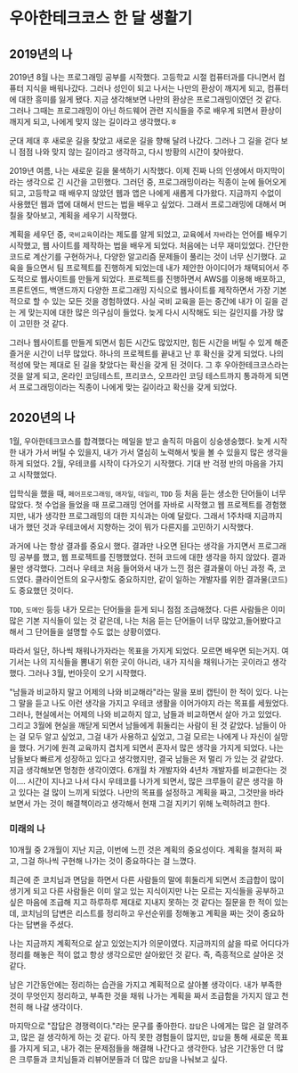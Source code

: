 # 우아한테크코스 한 달 생활기

## 2019년의 나
2019년 8월 나는 프로그래밍 공부를 시작했다.
고등학교 시절 컴퓨터과를 다니면서 컴퓨터 지식을 배워나갔다. 
그러나 성인이 되고 나서는 나만의 환상이 깨지게 되고, 컴퓨터에 대한 흥미를 잃게 됐다.
지금 생각해보면 나만의 환상은 프로그래밍이였던 것 같다.
그러나 그때는 프로그래밍이 아닌 하드웨어 관련 지식들을 주로 배우게 되면서 환상이 깨지게 되고, 나에게 맞지 않는 길이라고 생각했다.ㅎ

군대 제대 후 새로운 길을 찾았고 새로운 길을 향해 달려 나갔다.
그러나 그 길을 걷다 보니 점점 나와 맞지 않는 길이라고 생각하고, 다시 방황의 시간이 찾아왔다.

2019년 여름, 나는 새로운 길을 물색하기 시작했다. 이제 진짜 나의 인생에서 마지막이라는 생각으로 긴 시간을 고민했다.
그러던 중, 프로그래밍이라는 직종이 눈에 들어오게 되고, 고등학교 때 배우지 않았던 웹과 앱은 나에게 새롭게 다가왔다.
지금까지 수없이 사용했던 웹과 앱에 대해서 만드는 법을 배우고 싶었다.
그래서 프로그래밍에 대해서 며칠을 찾아보고, 계획을 세우기 시작했다.

계획을 세우던 중, `국비교육`이라는 제도를 알게 되었고, 교육에서 `자바`라는 언어를 배우기 시작했고, 웹 사이트를 제작하는 법을 배우게 되었다.
처음에는 너무 재미있었다. 간단한 코드로 계산기를 구현하거나, 다양한 알고리즘 문제들이 풀리는 것이 너무 신기했다.
교육을 들으면서 팀 프로젝트를 진행하게 되었는데 내가 제안한 아이디어가 채택되어서 주도적으로 웹사이트를 만들게 되었다.
프로젝트를 진행하면서 AWS를 이용해 배포하고, 프론트엔드, 백앤드까지 다양한 프로그래밍 지식으로 웹사이트를 제작하면서 가장 기본적으로 할 수 있는 모든 것을 경험하였다.
사실 국비 교육을 듣는 중간에 내가 이 길을 걷는 게 맞는지에 대한 많은 의구심이 들었다.
늦게 다시 시작해도 되는 길인지를 가장 많이 고민한 것 같다.

그러나 웹사이트를 만들게 되면서 힘든 시간도 많았지만, 힘든 시간을 버틸 수 있게 해준 즐거운 시간이 너무 많았다.
하나의 프로젝트를 끝내고 난 후 확신을 갖게 되었다. 나의 적성에 맞는 제대로 된 길을 찾았다는 확신을 갖게 된 것이다.
그 후 우아한테크코스라는 것을 알게 되고, 온라인 코딩테스트, 프리코스, 오프라인 코딩 테스트까지 통과하게 되면서 프로그래밍이라는 직종이 나에게 맞는 길이라고 확신을 갖게 되었다.

## 2020년의 나
1월, 우아한테크코스를 합격했다는 메일을 받고 솔직히 마음이 싱숭생숭했다.
늦게 시작한 내가 가서 버틸 수 있을지, 내가 가서 열심히 노력해서 빛을 볼 수 있을지 많은 생각을 하게 되었다.
2월, 우테코를 시작이 다가오기 시작했다. 기대 반 걱정 반의 마음을 가지고 시작했었다.

입학식을 했을 때, `페어프로그래밍`, `애자일`, `데일리`, `TDD` 등 처음 듣는 생소한 단어들이 너무 많았다.
첫 수업을 들었을 때 프로그래밍 언어를 자바로 시작했고 웹 프로젝트를 경험했지만, 내가 생각한 프로그래밍의 대한 지식과는 아예 달랐다.
그래서 1주차때 지금까지 내가 했던 것과 우테코에서 지향하는 것이 뭐가 다른지를 고민하기 시작했다.

과거에 나는 항상 결과를 중요시 했다. 결과만 나오면 된다는 생각을 가지면서 프로그래밍 공부를 했고, 웹 프로젝트를 진행했었다.
전혀 코드에 대한 생각을 하지 않았다. 결과물만 생각했다.
그러나 우테코 처음 들어와서 내가 느낀 점은 결과물이 아닌 과정 즉, 코드였다.
클라이언트의 요구사항도 중요하지만, 같이 일하는 개발자를 위한 결과물(코드)도 중요했던 것이다.

`TDD`, `도메인` 등등 내가 모르는 단어들을 듣게 되니 점점 조급해졌다.
다른 사람들은 이미 많은 기본 지식들이 있는 것 같은데, 나는 처음 듣는 단어들이 너무 많았고,들어봤다고 해서 그 단어들을 설명할 수도 없는 상황이였다.

따라서 일단, 하나씩 채워나가자라는 목표을 가지게 되었다. 모르면 배우면 되는거지. 여기서는 나의 지식들을 뽐내기 위한 곳이 아니라, 내가 지식을 채워나가는 곳이라고 생각했다.
그러나 3월, 번아웃이 오기 시작했다. 

"남들과 비교하지 말고 어제의 나와 비교해라"라는 말을 포비 캡틴이 한 적이 있다.
나는 그 말을 듣고 나도 이런 생각을 가지고 우테코 생활을 이어가야지 라는 목표를 세웠었다.
그러나, 현실에서는 어제의 나와 비교하지 않고, 남들과 비교하면서 살아 가고 있었다.
그리고 3월에 현실을 깨닫게 되면서 남들에게 휘둘리는 사람이 된 것 같았다.
남들이 아는 걸 모두 알고 싶었고, 그걸 내가 사용하고 싶었고, 그걸 모르는 나에게 나 자신이 실망을 했다.
거기에 원격 교육까지 겹치게 되면서 혼자서 많은 생각을 가지게 되었다.
나는 남들보다 빠르게 성장하고 있다고 생각했지만, 결국 남들은 저 멀리 가 있는 것 같았다.
지금 생각해보면 멍청한 생각이였다. 6개월 차 개발자와 4년차 개발자를 비교한다는 것이....
시간이 지나고 나서 다시 우테코를 나가게 되면서, 많은 크루들이 같은 생각을 하고 있다는 걸 많이 느끼게 되었다.
나만의 목표를 설정하고 계획을 짜고, 그것만을 바라보면서 가는 것이 해결책이라고 생각해서 현재 그걸 지키기 위해 노력하려고 한다.

### 미래의 나
10개월 중 2개월이 지난 지금, 이번에 느낀 것은 계획의 중요성이다.
계획을 철저히 짜고, 그걸 하나씩 구현해 나가는 것이 중요하다는 걸 느꼈다.

최근에 준 코치님과 면담을 하면서 다른 사람들의 말에 휘둘리게 되면서 조급합이 많이 생기게 되고 다른 사람들은 이미 알고 있는 지식이지만 나는 모르는 지식들을 공부하고 싶은 마음에 조급해 지고 
하루하루 제대로 지내지 못하는 것 같다는 질문을 한 적이 있는데, 코치님의 답변은 리스트를 정리하고 우선순위를 정해놓고 계획을 짜는 것이 중요하다는 답변을 주셨다.

나는 지금까지 계획적으로 살고 있었는지가 의문이였다. 
지금까지의 삶을 따로 어디다가 정리를 해놓은 적이 없고 항상 생각으로만 살아왔던 것 같다.
즉, 즉흥적으로 살아온 것 같다.

남은 기간동안에는 정리하는 습관을 가지고 계획적으로 살아볼 생각이다.
내가 부족한 것이 무엇인지 정리하고, 부족한 것을 채워 나가는 계획을 짜서 조급함을 가지지 않고 천천히 해 나갈 생각이다.

마지막으로 "잡답은 경쟁력이다."라는 문구를 좋아한다.
`잡답`은 나에게는 많은 걸 알려주고, 많은 걸 생각하게 하는 것 같다.
아직 못한 경험들이 많지만, `잡답`을 통해 새로운 목표를 가지게 되고, 내가 겪는 문제점들을 해결해 나간다고 생각한다.
남은 기간동안 더 많은 크루들과 코치님들과 리뷰어분들과 더 많은 `잡답`을 나눠보고 싶다.